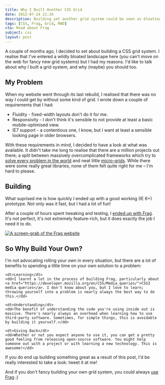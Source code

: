 ```yaml
---
title: Why I Built Another CSS Grid
date: 2012-07-24 21:34
description: Building yet another grid system could be seen as bloating an already-bloated landscape; but sometimes, rolling your own tools is one of the best things you can do.
tags: [CSS, Frag, Grid, RWD]
cta: Read about Frag
subject: css
layout: post
---
```


A couple of months ago, I decided to set about building a CSS grid system. I realise that I've entered a wildly bloated landscape here (you can't move on the web for fancy new grid systems) but I had my reasons. I'd like to talk about why I built a grid system, and why (maybe) you should too.


My Problem
----------

When my website went through its last rebuild, I realised that there was no way I could get by without some kind of grid. I wrote down a couple of requirements that I had:

 * Fluidity - fixed-width layouts don't do it for me.
 * Responsivity - I don't think it's sensible to not provide at least a basic mobile-optimised view.
 * IE7 support - a contentious one, I know, but I want at least a sensible looking page in older browsers.

With these requirements in mind, I decided to have a look at what was available. It didn't take me long to realise that there are a million projects out there; a split between massively overcomplicated frameworks which try to [solve every problem in the world][dont-solve-problems] and neat little [micro-grids][1kbgrid]. While there were some really great libraries, none of them felt quite right for me – I'm hard to please.


Building
--------

What suprised me is how quickly I ended up with a good working (IE 6+) prototype. Not only was it fast, but I had a lot of fun!

After a couple of hours spent tweaking and testing, I [ended up with Frag][frag]. It's not perfect, it's not extremely feature-rich, but it does exactly the job I need it to do.

<a href="http://fragcss.com/" class="space">
    <img src="http://rowanmanning.com/media/images/posts/frag-website-screengrab.jpg" alt="A screen-grab of the Frag website" class="media-image"/>
</a>


So Why Build Your Own?
----------------------

I'm not advocating rolling your own in every situation, but there are a lot of benefits to spending a little time on your own solution to a problem:

<dl>

    <dt>Learning</dt>
    <dd>I learnt a lot in the process of building Frag, particularly about <a href="https://developer.mozilla.org/en/CSS/Media_queries/">CSS3 media queries</a>. I don't know about you, but I love to learn; throwing yourself into a problem is nearly always the best way to do this.</dd>

    <dt>Understanding</dt>
    <dd>The benefit of understanding the code you're using inside out is massive. There's nearly always an overhead when learning how to use third-party software. Sometimes, for simple things, this is avoidable by building it yourself.</dd>

    <dt>Giving Back</dt>
    <dd>Whether or not you expect anyone to use it, you can get a pretty good feeling from releasing open-source software. You might help someone out with a project or with learning a new technology. This is awesome!</dd>

</dl>

If you do end up building something great as a result of this post, I'd be really interested to take a look: tweet it at me!

And if you don't fancy building your own grid system, you could always [use Frag][frag] ;)


[1kbgrid]: http://1kbgrid.com/
[dont-solve-problems]: http://www.rachelandrew.co.uk/archives/2012/03/21/stop-solving-problems-you-dont-yet-have/
[frag]: http://fragcss.com/

